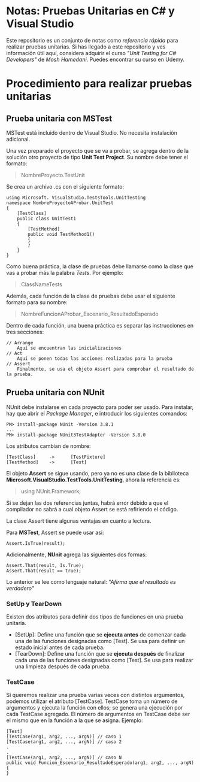 # Notas: Pruebas Unitarias en C# y Visual Studio
Este repositorio es un conjunto de notas como _referencia rápida_ para realizar pruebas unitarias. Si has llegado a este repositorio y ves información útil aquí, considera adquirir el curso _"Unit Testing for C# Developers"_ de _Mosh Hamedani_. Puedes encontrar su curso en Udemy.

# Procedimiento para realizar pruebas unitarias

## Prueba unitaria con MSTest

MSTest está incluido dentro de Visual Studio. No necesita instalación adicional.

Una vez preparado el proyecto que se va a probar, se agrega dentro de la solución otro proyecto de tipo **Unit Test Project**. Su nombre debe tener el formato:

> NombreProyecto.TestUnit


Se crea un archivo .cs con el siguiente formato:

```
using Microsoft. VisualStudio.TestsTools.UnitTesting
namespace NombreProyectoAProbar.UnitTest
{
    [TestClass]
    public class UnitTest1
    {
        [TestMethod]
        public void TestMethod1()
        {
        }
    }
}
```

Como buena práctica, la clase de pruebas debe llamarse como la clase que vas a probar más la palabra _Tests_. Por ejemplo:

> ClassNameTests

Además, cada función de la clase de pruebas debe usar el siguiente formato para su nombre:

> NombreFuncionAProbar\_Escenario\_ResultadoEsperado

Dentro de cada función, una buena práctica es separar las instrucciones en tres secciones:

```
// Arrange
    Aquí se encuentran las inicializaciones
// Act
    Aquí se ponen todas las acciones realizadas para la prueba
// Assert
    Finalmente, se usa el objeto Assert para comprobar el resultado de la prueba.
```

## Prueba unitaria con NUnit

NUnit debe instalarse en cada proyecto para poder ser usado. Para instalar, hay que abrir el _Package Manager_, e introducir los siguientes comandos:

```shell
PM> install-package NUnit -Version 3.8.1
...
PM> install-package NUnit3TestAdapter -Version 3.8.0
```

Los atributos cambian de nombre:

```
[TestClass]     ->      [TestFixture]
[TestMethod]    ->      [Test]
```

El objeto **Assert** se sigue usando, pero ya no es una clase de la biblioteca **Microsoft.VisualStudio.TestTools.UnitTesting**, ahora la referencia es:

> using NUnit.Framework;

Si se dejan las dos referencias juntas, habrá error debido a que el compilador no sabrá a cual objeto Assert se está refiriendo el código.

La clase Assert tiene algunas ventajas en cuanto a lectura.

Para **MSTest**, Assert se puede usar así:
```
Assert.IsTrue(result);
```

Adicionalmente, **NUnit** agrega las siguientes dos formas:
```
Assert.That(result, Is.True);
Assert.That(result == true);
```
Lo anterior se lee como lenguaje natural: _"Afirma que el resultado es verdadero"_

### SetUp y TearDown

Existen dos atributos para definir dos tipos de funciones en una prueba unitaria.

* [SetUp]: Define una función que se **ejecuta antes** de comenzar cada una de las funciones designadas como [Test]. Se usa para definir un estado inicial antes de cada prueba.
* [TearDown]: Define una función que se **ejecuta después** de finalizar cada una de las funciones designadas como [Test]. Se usa para realizar una limpieza después de cada prueba.

### TestCase

Si queremos realizar una prueba varias veces con distintos argumentos, podemos utilizar el atributo [TestCase]. TestCase toma un número de argumentos y ejecuta la función con ellos; se genera una ejecución por cada TestCase agregado. El número de argumentos en TestCase debe ser el mismo que en la función a la que se asigna. Ejemplo:

```
[Test]
[TestCase(arg1, arg2, ..., argN)] // caso 1
[TestCase(arg1, arg2, ..., argN)] // caso 2
.
.
[TestCase(arg1, arg2, ..., argN)] // caso N
public void Funcion_Escenario_ResultadoEsperado(arg1, arg2, ..., argN)
{
}
```
